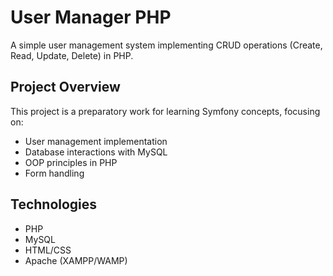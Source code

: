 # User Manager PHP

A simple user management system implementing CRUD operations (Create, Read, Update, Delete) in PHP.

## Project Overview

This project is a preparatory work for learning Symfony concepts, focusing on:
- User management implementation
- Database interactions with MySQL
- OOP principles in PHP
- Form handling

## Technologies

- PHP
- MySQL
- HTML/CSS
- Apache (XAMPP/WAMP)
